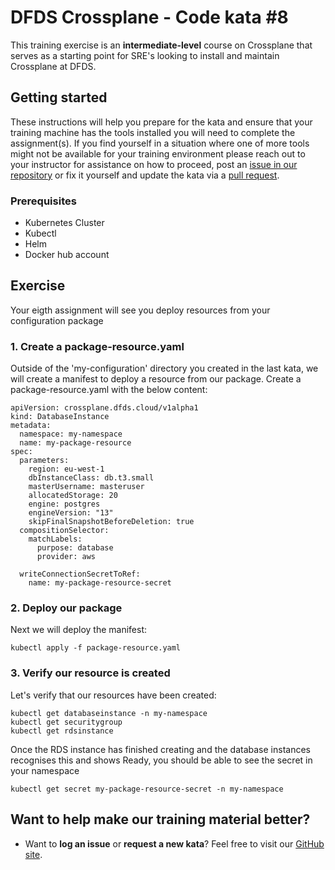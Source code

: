 DFDS Crossplane - Code kata #8
======================================

This training exercise is an **intermediate-level** course on Crossplane that serves as a starting point for SRE's looking to install and maintain Crossplane at DFDS.

## Getting started
These instructions will help you prepare for the kata and ensure that your training machine has the tools installed you will need to complete the assignment(s). If you find yourself in a situation where one of more tools might not be available for your training environment please reach out to your instructor for assistance on how to proceed, post an [issue in our repository](https://github.com/dfds/dojo/issues) or fix it yourself and update the kata via a [pull request](https://github.com/dfds/dojo/pulls).

### Prerequisites
* Kubernetes Cluster
* Kubectl
* Helm
* Docker hub account

## Exercise
Your eigth assignment will see you deploy resources from your configuration package

### 1. Create a package-resource.yaml

Outside of the 'my-configuration' directory you created in the last kata, we will create a manifest to deploy a resource from our package. Create a package-resource.yaml with the below content:

```
apiVersion: crossplane.dfds.cloud/v1alpha1
kind: DatabaseInstance
metadata:
  namespace: my-namespace
  name: my-package-resource
spec:
  parameters:
    region: eu-west-1
    dbInstanceClass: db.t3.small
    masterUsername: masteruser
    allocatedStorage: 20
    engine: postgres
    engineVersion: "13"
    skipFinalSnapshotBeforeDeletion: true
  compositionSelector:
    matchLabels:
      purpose: database
      provider: aws
  
  writeConnectionSecretToRef:
    name: my-package-resource-secret
```

### 2. Deploy our package

Next we will deploy the manifest:

```
kubectl apply -f package-resource.yaml
```

### 3. Verify our resource is created

Let's verify that our resources have been created:

```
kubectl get databaseinstance -n my-namespace
kubectl get securitygroup
kubectl get rdsinstance
```

Once the RDS instance has finished creating and the database instances recognises this and shows Ready, you should be able to see the secret in your namespace
```
kubectl get secret my-package-resource-secret -n my-namespace
```


## Want to help make our training material better?
 * Want to **log an issue** or **request a new kata**? Feel free to visit our [GitHub site](https://github.com/dfds/dojo/issues).